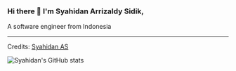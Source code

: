 ### Hi there 👋 I'm Syahidan Arrizaldy Sidik,

A software engineer from Indonesia



<!--
**Thomas-George-T/Thomas-George-T** is a ✨ _special_ ✨ repository because its `README.md` (this file) appears on your GitHub profile.
T
Here are some ideas to get you started:

- 🔭 I’m currently working on ...
- 🌱 I’m currently learning ...
- 👯 I’m looking to collaborate on ...
- 🤔 I’m looking for help with ...
- 💬 Ask me about ...
- 📫 How to reach me: ...
- 😄 Pronouns: ...
- ⚡ Fun fact: ...
-->

-----

Credits: [Syahidan AS](https://syahidanas.site)


![Syahidan's GitHub stats](https://github-readme-stats.vercel.app/api?username=syahidanAS&show_icons=true&theme=radical)
